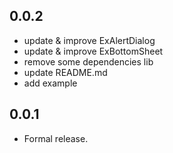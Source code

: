 ## 0.0.2

* update & improve ExAlertDialog
* update & improve ExBottomSheet
* remove some dependencies lib
* update README.md
* add example


## 0.0.1

* Formal release.
